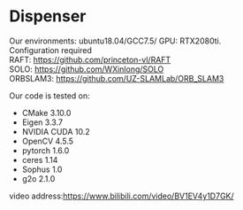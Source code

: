 # Dispenser

Our environments: ubuntu18.04/GCC7.5/ GPU: RTX2080ti.<br />
Configuration required<br />
RAFT: https://github.com/princeton-vl/RAFT<br />
SOLO: https://github.com/WXinlong/SOLO<br />
ORBSLAM3: https://github.com/UZ-SLAMLab/ORB_SLAM3<br />

Our code is tested on:
* CMake 3.10.0
* Eigen 3.3.7
* NVIDIA CUDA 10.2
* OpenCV 4.5.5
* pytorch 1.6.0
* ceres 1.14
* Sophus 1.0
* g2o 2.1.0

video address:https://www.bilibili.com/video/BV1EV4y1D7GK/<br />
